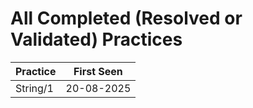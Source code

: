 # All Completed (Resolved or Validated) Practices

| Practice | First Seen |
|------|------------|
| String/1 | 20-08-2025 |
